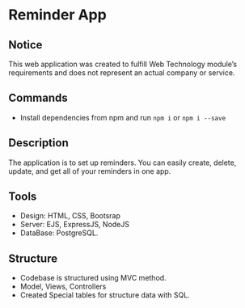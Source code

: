 # Reminder App

## Notice

This web application was created to fulfill Web Technology module’s requirements and does not represent an actual company or service.

## Commands

-  Install dependencies from npm and run `npm i` or `npm i --save`

## Description

The application is to set up reminders. You can easily create, delete, update, and get all of your reminders in one app.

## Tools

-  Design: HTML, CSS, Bootsrap
-  Server: EJS, ExpressJS, NodeJS
-  DataBase: PostgreSQL.

## Structure

-  Codebase is structured using MVC method.
-  Model, Views, Controllers
-  Created Special tables for structure data with SQL.
